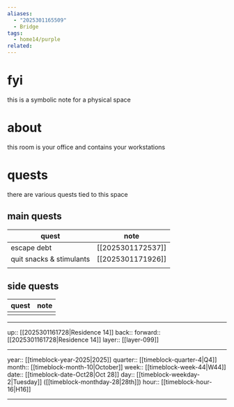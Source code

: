 ```yaml
---
aliases:
  - "2025301165509"
  - Bridge
tags:
  - home14/purple
related:
---
```


# fyi

this is a symbolic note for a physical space

# about

this room is your office and contains your workstations

# quests

there are various quests tied to this space

## main quests

| quest                    | note              |
| ------------------------ | ----------------- |
| escape debt              | [[2025301172537]] |
| quit snacks & stimulants | [[2025301171926]] |
|                          |                   |

## side quests


| quest | note |
| ----- | ---- |
|       |      |



***

up:: [[2025301161728|Residence 14]]
back:: 
forward:: [[2025301161728|Residence 14]]
layer:: [[layer-099]]

***

year:: [[timeblock-year-2025|2025]]
quarter:: [[timeblock-quarter-4|Q4]]
month:: [[timeblock-month-10|October]]
week:: [[timeblock-week-44|W44]]
date:: [[timeblock-date-Oct28|Oct 28]]
day:: [[timeblock-weekday-2|Tuesday]] ([[timeblock-monthday-28|28th]])
hour:: [[timeblock-hour-16|H16]]

***
